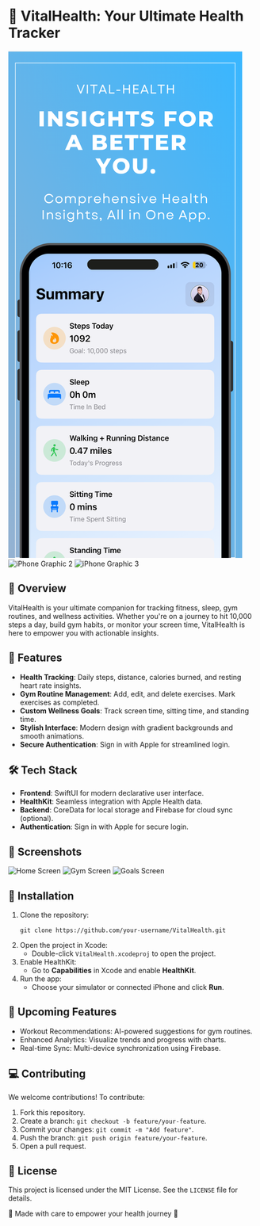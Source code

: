 </head>

<body>
  <h1>📱 VitalHealth: Your Ultimate Health Tracker</h1>

  <div class="title-graphics">
    <img src="https://github.com/Ialzouby/VitalHealth/blob/main/2.png" alt="iPhone Graphic 1">
    <img src="https://dummyimage.com/200x400/ddd/aaa&text=Screen+2" alt="iPhone Graphic 2">
    <img src="https://dummyimage.com/200x400/ddd/aaa&text=Screen+3" alt="iPhone Graphic 3">
  </div>

  <h2>📖 Overview</h2>
  <p>VitalHealth is your ultimate companion for tracking fitness, sleep, gym routines, and wellness activities. Whether you're on a journey to hit 10,000 steps a day, build gym habits, or monitor your screen time, VitalHealth is here to empower you with actionable insights.</p>

  <h2>🎯 Features</h2>
  <div class="features">
    <ul>
      <li><strong>Health Tracking</strong>: Daily steps, distance, calories burned, and resting heart rate insights.</li>
      <li><strong>Gym Routine Management</strong>: Add, edit, and delete exercises. Mark exercises as completed.</li>
      <li><strong>Custom Wellness Goals</strong>: Track screen time, sitting time, and standing time.</li>
      <li><strong>Stylish Interface</strong>: Modern design with gradient backgrounds and smooth animations.</li>
      <li><strong>Secure Authentication</strong>: Sign in with Apple for streamlined login.</li>
    </ul>
  </div>

  <h2>🛠️ Tech Stack</h2>
  <div class="tech-stack">
    <ul>
      <li><strong>Frontend</strong>: SwiftUI for modern declarative user interface.</li>
      <li><strong>HealthKit</strong>: Seamless integration with Apple Health data.</li>
      <li><strong>Backend</strong>: CoreData for local storage and Firebase for cloud sync (optional).</li>
      <li><strong>Authentication</strong>: Sign in with Apple for secure login.</li>
    </ul>
  </div>

  <h2>📸 Screenshots</h2>
  <div class="screenshots">
    <img src="https://dummyimage.com/200x400/ddd/aaa&text=Home+Screen" alt="Home Screen">
    <img src="https://dummyimage.com/200x400/ddd/aaa&text=Gym+Screen" alt="Gym Screen">
    <img src="https://dummyimage.com/200x400/ddd/aaa&text=Goals+Screen" alt="Goals Screen">
  </div>

  <h2>🚀 Installation</h2>
  <ol>
    <li>Clone the repository:
      <pre><code>git clone https://github.com/your-username/VitalHealth.git</code></pre>
    </li>
    <li>Open the project in Xcode:
      <ul>
        <li>Double-click <code>VitalHealth.xcodeproj</code> to open the project.</li>
      </ul>
    </li>
    <li>Enable HealthKit:
      <ul>
        <li>Go to <strong>Capabilities</strong> in Xcode and enable <strong>HealthKit</strong>.</li>
      </ul>
    </li>
    <li>Run the app:
      <ul>
        <li>Choose your simulator or connected iPhone and click <strong>Run</strong>.</li>
      </ul>
    </li>
  </ol>

  <h2>🧩 Upcoming Features</h2>
  <ul>
    <li>Workout Recommendations: AI-powered suggestions for gym routines.</li>
    <li>Enhanced Analytics: Visualize trends and progress with charts.</li>
    <li>Real-time Sync: Multi-device synchronization using Firebase.</li>
  </ul>

  <h2>💻 Contributing</h2>
  <p>We welcome contributions! To contribute:</p>
  <ol>
    <li>Fork this repository.</li>
    <li>Create a branch: <code>git checkout -b feature/your-feature</code>.</li>
    <li>Commit your changes: <code>git commit -m "Add feature"</code>.</li>
    <li>Push the branch: <code>git push origin feature/your-feature</code>.</li>
    <li>Open a pull request.</li>
  </ol>

  <h2>📄 License</h2>
  <p>This project is licensed under the MIT License. See the <code>LICENSE</code> file for details.</p>

  <div class="footer">
    <p>💙 Made with care to empower your health journey 💙</p>
  </div>
</body>

</html>

